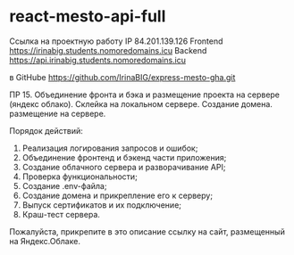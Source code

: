 # react-mesto-api-full
Ссылка на проектную работу
IP 84.201.139.126
Frontend <https://irinabig.students.nomoredomains.icu>
Backend https://api.irinabig.students.nomoredomains.icu

в GitHube https://github.com/IrinaBIG/express-mesto-gha.git

ПР 15. Объединение фронта и бэка и размещение проекта на сервере (яндекс облако).
Склейка на локальном сервере. Создание домена. размещение на сервере.

Порядок действий:
 1. Реализация логирования запросов и ошибок;
 2. Объединение фронтенд и бэкенд части приложения;
 3. Создание облачного сервера и разворачивание API;
 4. Проверка функциональности;
 5. Создание .env-файла;
 6. Создание домена и прикрепление его к серверу;
 7. Выпуск сертификатов и их подключение;
 8. Краш-тест сервера.


Пожалуйста, прикрепите в это описание ссылку на сайт, размещенный на Яндекс.Облаке.
